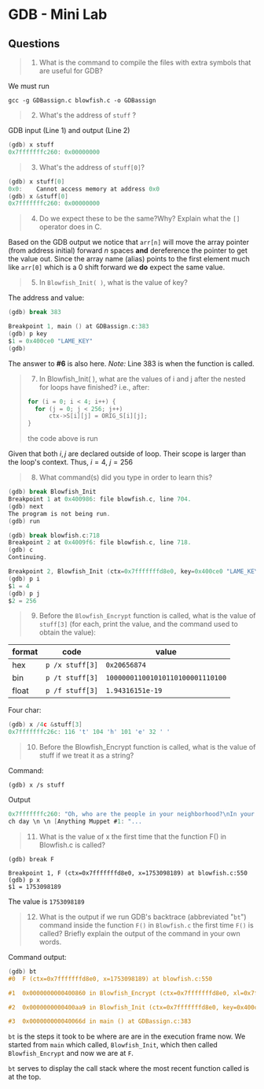 # GDB - Mini Lab
## Questions
> 1. What is the command to compile the files with extra symbols that are useful for GDB?

We must run 
```unix
gcc -g GDBassign.c blowfish.c -o GDBassign
```

> 2. What's the address of `stuff` ? 

GDB input (Line 1) and output (Line 2)
```c
(gdb) x stuff
0x7fffffffc260: 0x00000000
```

> 3. What's the address of `stuff[0]`?
```c
(gdb) x stuff[0]
0x0:    Cannot access memory at address 0x0
(gdb) x &stuff[0]
0x7fffffffc260: 0x00000000
```

> 4. Do we expect these to be the same?Why? Explain what the `[]` operator does in C.

Based on the GDB output we notice that `arr[n]` will move the array pointer (from address initial) forward $n$ spaces **and** dereference the pointer to get the value out. Since the array name (alias) points to the first element much like `arr[0]` which is a 0 shift forward we **do** expect the same value. 

> 5. In `Blowfish_Init( )`, what is the value of key?

The address and value:
```c
(gdb) break 383

Breakpoint 1, main () at GDBassign.c:383
(gdb) p key
$1 = 0x400ce0 "LAME_KEY"
(gdb)

```
The answer to **\#6** is also here. 
*Note:* Line 383 is when the function is called.

> 7. In Blowfish_Init( ), what are the values of i and j after the nested for loops have finished? i.e., after:
>```c
>for (i = 0; i < 4; i++) {
>	for (j = 0; j < 256; j++)
>		ctx->S[i][j] = ORIG_S[i][j];
>}
>```
>the code above is run

Given that both $i, j$ are declared outside of loop. Their scope is larger than the loop's context. Thus, $i = 4$, $j = 256$

> 8. What command(s) did you type in order to learn this?

```c
(gdb) break Blowfish_Init
Breakpoint 1 at 0x400986: file blowfish.c, line 704.
(gdb) next
The program is not being run.
(gdb) run

(gdb) break blowfish.c:718
Breakpoint 2 at 0x4009f6: file blowfish.c, line 718.
(gdb) c
Continuing.

Breakpoint 2, Blowfish_Init (ctx=0x7fffffffd8e0, key=0x400ce0 "LAME_KEY", keyLen=8) at blowfish.c:722
(gdb) p i
$1 = 4
(gdb) p j
$2 = 256
```

> 9. Before the `Blowfish_Encrypt` function is called, what is the value of `stuff[3]` (for each, print the value, and the command used to obtain the value):

| format | code            | value                            |
| ------ | --------------- | -------------------------------- |
| hex    | `p /x stuff[3]` | `0x20656874`                     |
| bin    | `p /t stuff[3]` | `100000011001010110100001110100` |
| float  | `p /f stuff[3]` | `1.94316151e-19`                 |

Four char:
```c
(gdb) x /4c &stuff[3]
0x7fffffffc26c: 116 't' 104 'h' 101 'e' 32 ' '
```

> 10. Before the Blowfish_Encrypt function is called, what is the value of stuff if we treat it as a string?

Command:
```unix
(gdb) x /s stuff
```

Output
```c
0x7fffffffc260: "Oh, who are the people in your neighborhood?\nIn your neighborhood? \n In your neighborhood? \n Say, who are the people in your neighborhood? \n The people that you meet ea
ch day \n \n [Anything Muppet #1: "...
```


> 11. What is the value of x the first time that the function F() in Blowfish.c is called?

```unix
(gdb) break F

Breakpoint 1, F (ctx=0x7fffffffd8e0, x=1753098189) at blowfish.c:550
(gdb) p x
$1 = 1753098189
```

The value is `1753098189`

> 12. What is the output if we run GDB's backtrace (abbreviated "`bt`") command inside the function `F()` in `Blowfish.c` the first time `F()` is called? Briefly explain the output of the command in your own words.

Command output:
```c
(gdb) bt
#0  F (ctx=0x7fffffffd8e0, x=1753098189) at blowfish.c:550

#1  0x0000000000400860 in Blowfish_Encrypt (ctx=0x7fffffffd8e0, xl=0x7fffffffc210, xr=0x7fffffffc214) at blowfish.c:602

#2  0x0000000000400aa9 in Blowfish_Init (ctx=0x7fffffffd8e0, key=0x400ce0 "LAME_KEY", keyLen=8) at blowfish.c:754

#3  0x000000000040066d in main () at GDBassign.c:383
```

`bt` is the steps it took to be where are are in the execution frame now. We started from `main` which called, `Blowfish_Init`, which then called `Blowfish_Encrypt` and now we are at `F`.

`bt` serves to display the call stack where the most recent function called is at the top.